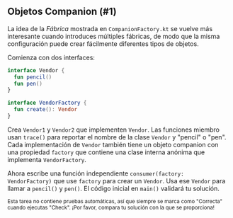 ## Objetos Companion (#1)

La idea de la *Fábrica* mostrada en `CompanionFactory.kt` se vuelve más interesante cuando introduces múltiples fábricas, de modo que la misma configuración puede crear fácilmente diferentes tipos de objetos.

Comienza con dos interfaces:

```kotlin
interface Vendor {
  fun pencil()
  fun pen()
}

interface VendorFactory {
  fun create(): Vendor
}
```

Crea `Vendor1` y `Vendor2` que implementen `Vendor`. Las funciones miembro usan `trace()` para reportar el nombre de la clase `Vendor` y "pencil" o "pen". Cada implementación de `Vendor` también tiene un objeto companion con una propiedad `factory` que contiene una clase interna anónima que implementa `VendorFactory`.

Ahora escribe una función independiente `consumer(factory: VendorFactory)` que use `factory` para crear un `Vendor`. Usa ese `Vendor` para llamar a `pencil()` y `pen()`. El código inicial en `main()` validará tu solución.

<sub> Esta tarea no contiene pruebas automáticas,
así que siempre se marca como "Correcta" cuando ejecutas "Check".
¡Por favor, compara tu solución con la que se proporciona! </sub>